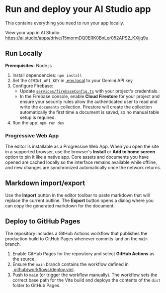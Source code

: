 # Run and deploy your AI Studio app

This contains everything you need to run your app locally.

View your app in AI Studio: https://ai.studio/apps/drive/15mormDQ9ERK0BnLer052APS2_KXljq9u

## Run Locally

**Prerequisites:**  Node.js


1. Install dependencies:
   `npm install`
2. Set the `GEMINI_API_KEY` in [.env.local](.env.local) to your Gemini API key
3. Configure Firebase:
   - Update [`services/firebaseConfig.ts`](services/firebaseConfig.ts) with your project's credentials.
   - In the Firebase console, enable **Cloud Firestore** for your project and ensure your security rules allow the authenticated user to read and write the `documents` collection. Firestore will create the collection automatically the first time a document is saved, so no manual table setup is required.
4. Run the app:
   `npm run dev`

### Progressive Web App

The editor is installable as a Progressive Web App. When you open the site in a supported browser, use the browser's **Install** or **Add to home screen** option to pin it like a native app. Core assets and documents you have opened are cached locally so the interface remains available while offline, and new changes are synchronized automatically once the network returns.

## Markdown import/export

Use the **Import** button in the editor toolbar to paste markdown that will replace the current outline. The **Export** button
opens a dialog where you can copy the generated markdown for the document.

## Deploy to GitHub Pages

The repository includes a GitHub Actions workflow that publishes the production build to GitHub Pages whenever commits land on the `main` branch.

1. Enable GitHub Pages for the repository and select **GitHub Actions** as the source.
2. Ensure the `main` branch contains the workflow defined in [.github/workflows/deploy.yml](.github/workflows/deploy.yml).
3. Push to `main` (or trigger the workflow manually). The workflow sets the correct base path for the Vite build and deploys the contents of the `dist` folder to GitHub Pages.
